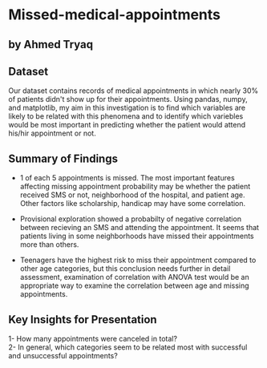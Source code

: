 # Missed-medical-appointments
## by Ahmed Tryaq


## Dataset

Our dataset contains records of medical appointments in which nearly 30% of patients didn't show up for their appointments. Using pandas, numpy, and matplotlib, my aim in this investigation is to find which variables are likely to be related with this phenomena and to identify which variebles would be most important in predicting whether the patient would attend his/hir appointment or not.

## Summary of Findings

- 1 of each 5 appointments is missed. The most important features affecting missing appointment probability may be whether the patient received SMS or not, neighborhood of the hospital, and patient age. Other factors like scholarship, handicap may have some correlation.


- Provisional exploration showed a probabilty of negative correlation between recieving an SMS and attending the appointment.
It seems that patients living in some neighborhoods have missed their appointments more than others.


- Teenagers have the highest risk to miss their appointment compared to other age categories, but this conclusion needs further in detail assessment, examination of correlation with ANOVA test would be an appropriate way to examine the correlation between age and missing appointments.

## Key Insights for Presentation

1- How many appointments were canceled in total? <br>
2- In general, which categories seem to be related most with successful and unsuccessful appointments?

